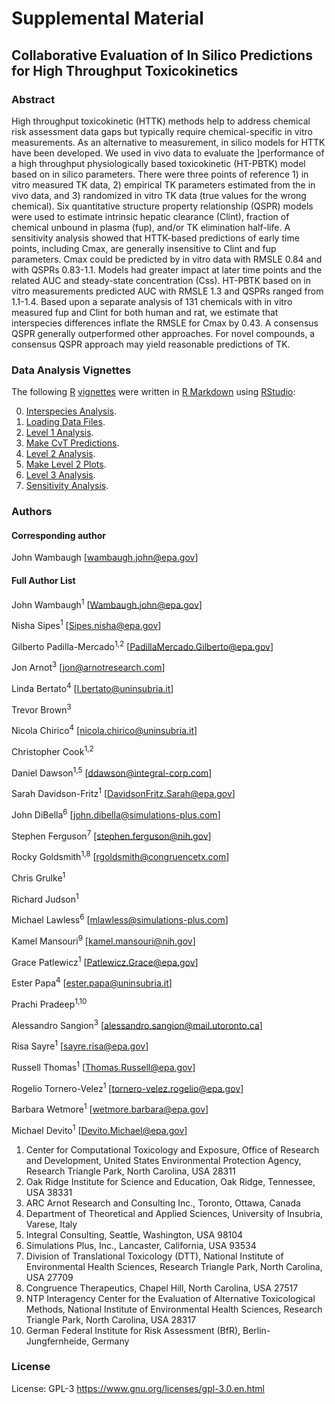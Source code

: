 # Supplemental Material

## Collaborative Evaluation of In Silico Predictions for High Throughput Toxicokinetics

### Abstract

High throughput toxicokinetic (HTTK) methods help to address chemical risk assessment data gaps but typically require chemical-specific in vitro measurements. As an alternative to measurement, in silico models for HTTK have been developed. We used in vivo data to evaluate the ]performance of a high throughput physiologically based toxicokinetic (HT-PBTK) model based on in silico parameters. There were three points of reference 1) in vitro measured TK data, 2) empirical TK parameters estimated from the in vivo data, and 3) randomized in vitro TK data (true values for the wrong chemical). Six quantitative structure property relationship (QSPR) models were used to estimate intrinsic hepatic clearance (Clint), fraction of chemical unbound in plasma (fup), and/or TK elimination half-life. A sensitivity analysis showed that HTTK-based predictions of early time points, including Cmax, are generally insensitive to Clint and fup parameters. Cmax could be predicted by in vitro data with RMSLE 0.84 and with QSPRs 0.83-1.1. Models had greater impact at later time points and the related AUC and steady-state concentration (Css). HT-PBTK based on in vitro measurements predicted AUC with RMSLE 1.3 and QSPRs ranged from 1.1-1.4. Based upon a separate analysis of 131 chemicals with in vitro measured fup and Clint for both human and rat, we estimate that interspecies differences inflate the RMSLE for Cmax by 0.43. A consensus QSPR generally outperformed other approaches. For novel compounds, a consensus QSPR approach may yield reasonable predictions of TK. 
### Data Analysis Vignettes

The following [R](https://cran.r-project.org/ "R") [vignettes](https://r-pkgs.org/vignettes.html "Vignettes") were written in [R Markdown](https://rmarkdown.rstudio.com/ "R Markdown") using [RStudio](https://posit.co/downloads/ "Download RStudio"):

0. [Interspecies Analysis](https://github.com/USEPA/CompTox-ExpoCast-HTTKQSPRs/blob/main/TKQSPRs-0-InterspecesEvaluation.Rmd "Interspecies Analysis").
1. [Loading Data Files](https://github.com/USEPA/CompTox-ExpoCast-HTTKQSPRs/blob/main/TKQSPRs-1-Data.Rmd "Loading Data Files").
2. [Level 1 Analysis](https://github.com/USEPA/CompTox-ExpoCast-HTTKQSPRs/blob/main/TKQSPRs-2-Level1Analysis.Rmd "Level 1 Analysis").
3. [Make CvT Predictions](https://github.com/USEPA/CompTox-ExpoCast-HTTKQSPRs/blob/main/TKQSPRs-3-MakeLevel2and3Preds.Rmd "Make CvT Predictions").
4. [Level 2 Analysis](https://github.com/USEPA/CompTox-ExpoCast-HTTKQSPRs/blob/main/TKQSPRs-4-Level2AnalyzePreds.Rmd "Level 2 Analysis").
5. [Make Level 2 Plots](https://github.com/USEPA/CompTox-ExpoCast-HTTKQSPRs/blob/main/TKQSPRs-5-Level2MakePlots.Rmd "Make Level 2 Plots").
6. [Level 3 Analysis](https://github.com/USEPA/CompTox-ExpoCast-HTTKQSPRs/blob/main/TKQSPRs-6-Level3Analysis.Rmd "Level 3 Analysis").
7. [Sensitivity Analysis](https://github.com/USEPA/CompTox-ExpoCast-HTTKQSPRs/blob/main/TKQSPRs-7-SensitivityAnalysis.Rmd "Sensitivity Analysis").

### Authors

#### Corresponding author 
John Wambaugh [wambaugh.john@epa.gov]

#### Full Author List

John Wambaugh<sup>1</sup> [Wambaugh.john@epa.gov]

Nisha Sipes<sup>1</sup> [Sipes.nisha@epa.gov]

Gilberto Padilla-Mercado<sup>1,2</sup>	[PadillaMercado.Gilberto@epa.gov]

Jon Arnot<sup>3</sup>	[jon@arnotresearch.com]

Linda Bertato<sup>4</sup> [l.bertato@uninsubria.it]

Trevor Brown<sup>3</sup>

Nicola Chirico<sup>4</sup> [nicola.chirico@uninsubria.it]

Christopher Cook<sup>1,2</sup> 

Daniel Dawson<sup>1,5</sup>	[ddawson@integral-corp.com]

Sarah Davidson-Fritz<sup>1</sup>	[DavidsonFritz.Sarah@epa.gov]

John DiBella<sup>6</sup>	[john.dibella@simulations-plus.com]

Stephen Ferguson<sup>7</sup>	[stephen.ferguson@nih.gov]

Rocky Goldsmith<sup>1,8</sup>	[rgoldsmith@congruencetx.com]

Chris Grulke<sup>1</sup>	

Richard Judson<sup>1</sup>	

Michael Lawless<sup>6</sup>	[mlawless@simulations-plus.com]

Kamel Mansouri<sup>9</sup>	[kamel.mansouri@nih.gov]

Grace Patlewicz<sup>1</sup>	[Patlewicz.Grace@epa.gov]

Ester Papa<sup>4</sup>	[ester.papa@uninsubria.it]

Prachi Pradeep<sup>1,10</sup>	

Alessandro Sangion<sup>3</sup>	[alessandro.sangion@mail.utoronto.ca]

Risa Sayre<sup>1</sup>	[sayre.risa@epa.gov]

Russell Thomas<sup>1</sup>	[Thomas.Russell@epa.gov]

Rogelio Tornero-Velez<sup>1</sup>	[tornero-velez.rogelio@epa.gov]

Barbara Wetmore<sup>1</sup>	[wetmore.barbara@epa.gov]

Michael Devito<sup>1</sup>	[Devito.Michael@epa.gov]

1.	Center for Computational Toxicology and Exposure, Office of Research and Development, United States Environmental Protection Agency, Research Triangle Park, North Carolina, USA 28311
2.	Oak Ridge Institute for Science and Education, Oak Ridge, Tennessee, USA 38331
3.	ARC Arnot Research and Consulting Inc., Toronto, Ottawa, Canada
4.	Department of Theoretical and Applied Sciences, University of Insubria, Varese, Italy
5.	Integral Consulting, Seattle, Washington, USA 98104
6.	Simulations Plus, Inc., Lancaster, California, USA 93534
7.	Division of Translational Toxicology (DTT), National Institute of Environmental Health Sciences, Research Triangle Park, North Carolina, USA 27709
8.	Congruence Therapeutics, Chapel Hill, North Carolina, USA 27517
9.	NTP Interagency Center for the Evaluation of Alternative Toxicological Methods, National Institute of Environmental Health Sciences, Research Triangle Park, North Carolina, USA 28317
10.	German Federal Institute for Risk Assessment (BfR), Berlin-Jungfernheide, Germany

### License

License: GPL-3 <https://www.gnu.org/licenses/gpl-3.0.en.html>